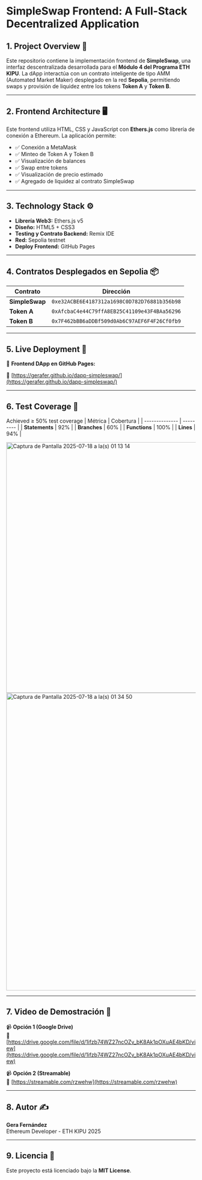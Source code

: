 # SimpleSwap Frontend: A Full-Stack Decentralized Application

## 1. Project Overview 📜

Este repositorio contiene la implementación frontend de **SimpleSwap**, una interfaz descentralizada desarrollada para el **Módulo 4 del Programa ETH KIPU**. La dApp interactúa con un contrato inteligente de tipo AMM (Automated Market Maker) desplegado en la red **Sepolia**, permitiendo swaps y provisión de liquidez entre los tokens **Token A** y **Token B**.

---

## 2. Frontend Architecture 🖥️

Este frontend utiliza HTML, CSS y JavaScript con **Ethers.js** como librería de conexión a Ethereum. La aplicación permite:

- ✅ Conexión a MetaMask
- ✅ Minteo de Token A y Token B
- ✅ Visualización de balances
- ✅ Swap entre tokens
- ✅ Visualización de precio estimado
- ✅ Agregado de liquidez al contrato SimpleSwap

---

## 3. Technology Stack ⚙️

- **Librería Web3:** Ethers.js v5
- **Diseño:** HTML5 + CSS3
- **Testing y Contrato Backend:** Remix IDE
- **Red:** Sepolia testnet
- **Deploy Frontend:** GitHub Pages

---

## 4. Contratos Desplegados en Sepolia 📦

| Contrato         | Dirección                                      |
|------------------|------------------------------------------------|
| **SimpleSwap**   | `0xe32ACBE6E4187312a1698C0D782D76881b356b98`   |
| **Token A**      | `0xAfcbaC4e44C79ffA8EB25C41109e43F4BAa56296`   |
| **Token B**      | `0x7F462bBB6aDDBf509d0Ab6C97AEF6F4F26Cf0fb9`   |

---

## 5. Live Deployment 🚀

📍 **Frontend DApp en GitHub Pages:**  

🔗 [https://gerafer.github.io/dapp-simpleswap/](https://gerafer.github.io/dapp-simpleswap/)

---

## 6. Test Coverage 🧪

Achieved ≥ 50% test coverage
| Métrica        | Cobertura |
| -------------- | --------- |
| **Statements** | 92%       |
| **Branches**   | 60%       |
| **Functions**  | 100%      |
| **Lines**      | 94%       |

<img width="719" height="665" alt="Captura de Pantalla 2025-07-18 a la(s) 01 13 14" src="https://github.com/user-attachments/assets/1b227b80-721e-4da0-87d3-4beefea151e1" />
<img width="835" height="790" alt="Captura de Pantalla 2025-07-18 a la(s) 01 34 50" src="https://github.com/user-attachments/assets/8707a38a-4f3c-4f86-94d4-488ba19a2d2e" />

---

## 7. Video de Demostración 🎥

📹 **Opción 1 (Google Drive)**  
🔗 [https://drive.google.com/file/d/1ifzb74WZ27ncOZv_bK8Ak1pOXuAE4bKD/view](https://drive.google.com/file/d/1ifzb74WZ27ncOZv_bK8Ak1pOXuAE4bKD/view)

📹 **Opción 2 (Streamable)**  
🔗 [https://streamable.com/rzwehw](https://streamable.com/rzwehw)

---

## 8. Autor ✍️

**Gera Fernández**  
Ethereum Developer - ETH KIPU 2025

---

## 9. Licencia 📄

Este proyecto está licenciado bajo la **MIT License**.




